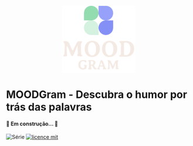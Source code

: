 <p align="center">
<img src=".github/logotype.png" alt="LOGO" width="200"/>
</p>

# MOODGram - Descubra o humor por trás das palavras

#### 🚧 Em construção...  🚧

![Série](https://img.shields.io/badge/Trafega-Projeto%20Integrador-yellow)
[![licence mit](https://img.shields.io/badge/licence-MIT-orange.svg)]()
